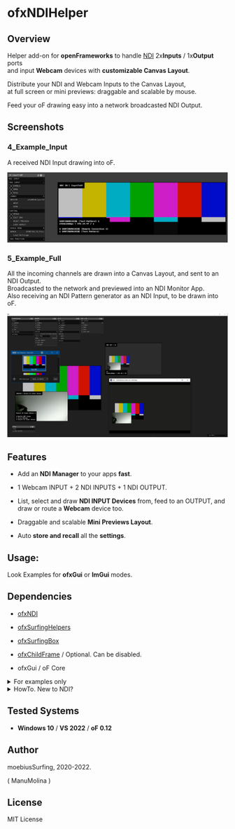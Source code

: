 

# ofxNDIHelper


## Overview

Helper add-on for **openFrameworks** to handle [NDI](https://www.ndi.tv/tools/) 2x**Inputs** / 1x**Output** ports  
and input **Webcam** devices with **customizable Canvas Layout**.  

Distribute your NDI and Webcam Inputs to the Canvas Layout,  
at full screen or mini previews: draggable and scalable by mouse.  

Feed your oF drawing easy into a network broadcasted NDI Output.

## Screenshots


### 4_Example_Input

A received NDI Input drawing into oF.  


![](/1_Examples_ofxGui/4_Example_Input/Capture.PNG)


### 5_Example_Full

All the incoming channels are drawn into a Canvas Layout, and sent to an NDI Output.  
Broadcasted to the network and previewed into an NDI Monitor App.  
Also receiving an NDI Pattern generator as an NDI Input, to be drawn into oF. 

![](/1_Examples_ofxGui/5_Example_Full/Capture.PNG)


## Features

- Add an **NDI Manager** to your apps **fast**.

- 1 Webcam INPUT + 2 NDI INPUTS + 1 NDI OUTPUT.

- List, select and draw **NDI INPUT Devices** from, feed to an OUTPUT, and draw or route a **Webcam** device too.

- Draggable and scalable **Mini Previews Layout**.

- Auto **store and recall** all the **settings**.


## Usage:

Look Examples for **ofxGui** or **ImGui** modes.


## Dependencies

* [ofxNDI](https://github.com/leadedge/ofxNDI)

* [ofxSurfingHelpers](https://github.com/moebiussurfing/ofxSurfingHelpers)

* [ofxSurfingBox](https://github.com/moebiussurfing/ofxSurfingBox)

* [ofxChildFrame](https://github.com/nariakiiwatani/ofxChildFrame) / Optional. Can be disabled.

* ofxGui / oF Core  


<details>

  <summary>For examples only</summary>

  <p>


* [ofxWindowApp](https://github.com/moebiussurfing/ofxWindowApp)

* [ofxSceneTEST](https://github.com/moebiussurfing/ofxSceneTEST)

  </p>

</details>


<details>

  <summary>HowTo. New to NDI?</summary>

  <p>


1. You should install the [NDI Tools](https://www.ndi.tv/tools/). It's a bundle of apps.

2. Run an **NDI Studio Monitor** app to preview what is being sent through the **NDI OUTPUT**.

3. You can run an **NDI Test Pattern** to feed a signal into the **NDI INPUT** of the add-on.

4. Have fun with **sources** toggles on the add-on GUI to explore combinations,

while looking at the **NDI OUT Preview** or the **NDI Studio Monitor** video.

5. NDI works locally or on local or remote networks.

6. **NDI Screen Capture** app does live desktop capture to NDI.

7. **NDI Webcam Input** converts NDI ports to a virtual camera to use on **OBS**/**Zoom**/**Skype**.

  </p>

</details>


## Tested Systems

- **Windows 10** / **VS 2022** / **oF 0.12**


## Author

moebiusSurfing, 2020-2022.  

( ManuMolina ) 


## License

MIT License
